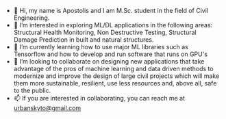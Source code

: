 - 👋 Hi, my name is Apostolis and I am M.Sc. student in the field of Civil Engineering.
- 👀 I’m interested in exploring ML/DL applications in the following areas: Structural Health Monitoring, Non Destructive Testing, Structural Damage Prediction in built and natural structures.
- 🌱 I’m currently learning how to use major ML libraries such as Tensorflow and how to develop and run software that runs on GPU's
- 💞️ I’m looking to collaborate on designing new applications that take advantage of the pros of machine learning and data driven methods to modernize and improve
the design of large civil projects which will make them more sustainable, resilient, use less resources and, above all, safe to the public.
- 📫 If you are interested in collaborating, you can reach me at urbanskyto@gmail.com
